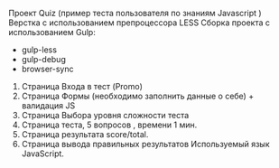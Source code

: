 Проект Quiz (пример теста пользователя по знаниям Javascript )
Верстка с использованием препроцессора LESS
Сборка проекта с использованием Gulp:
- gulp-less
- gulp-debug
- browser-sync
1. Страница Входа в тест (Promo)
2. Страница Формы (необходимо заполнить данные о себе) + валидация JS
3. Страница Выбора уровня сложности теста
4. Страница теста, 5 вопросов , времени 1 мин.
5. Страница результата score/total.
6. Страница вывода правильных результатов
Используемый язык JavaScript.
